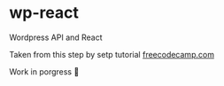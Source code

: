 # wp-react 
Wordpress API and React

Taken from this step by setp tutorial [freecodecamp.com](https://medium.freecodecamp.com/how-to-build-react-apps-on-top-of-the-wordpress-rest-api-bcc632808025)

Work in porgress 🎯
